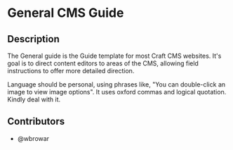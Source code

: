 # General CMS Guide

## Description

The General guide is the Guide template for most Craft CMS websites.
It's goal is to direct content editors to areas of the CMS, allowing field instructions to offer more detailed direction.

Language should be personal, using phrases like, "You can double-click an image to view image options".
It uses oxford commas and logical quotation. Kindly deal with it.

## Contributors

- @wbrowar